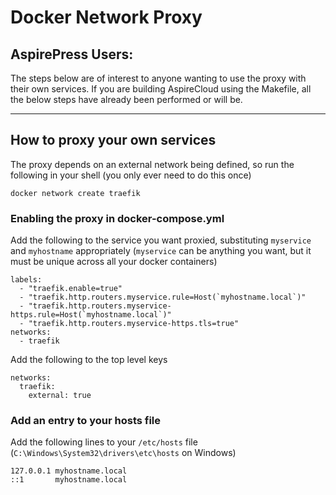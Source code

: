 # Docker Network Proxy

## AspirePress Users:
The steps below are of interest to anyone wanting to use the proxy with their own services. 
If you are building AspireCloud using the Makefile, all the below steps have already been performed or will be.


----

## How to proxy your own services 

The proxy depends on an external network being defined, so run the following in your shell (you only ever need to do this once)

    docker network create traefik

### Enabling the proxy in docker-compose.yml

Add the following to the service you want proxied, substituting `myservice` and `myhostname` appropriately (`myservice` can be anything you want, but it must be unique across all your docker containers)
    
    labels:
      - "traefik.enable=true"
      - "traefik.http.routers.myservice.rule=Host(`myhostname.local`)"
      - "traefik.http.routers.myservice-https.rule=Host(`myhostname.local`)"
      - "traefik.http.routers.myservice-https.tls=true"
    networks:
      - traefik
            
Add the following to the top level keys

    networks:
      traefik:
        external: true

### Add an entry to your hosts file
        
Add the following lines to your `/etc/hosts` file (`C:\Windows\System32\drivers\etc\hosts` on Windows)

```
127.0.0.1 myhostname.local
::1       myhostname.local
```

